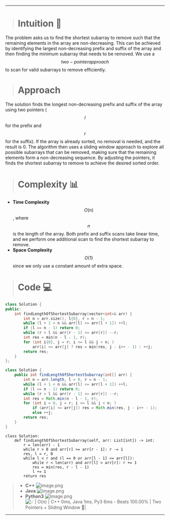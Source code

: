#

---
> # Intuition 🧩
The problem asks us to find the shortest subarray to remove such that the remaining elements in the array are non-decreasing. This can be achieved by identifying the largest non-decreasing prefix and suffix of the array and then finding the minimum subarray that needs to be removed. We use a $$two-pointer approach$$ to scan for valid subarrays to remove efficiently.

> # Approach
The solution finds the longest non-decreasing prefix and suffix of the array using two pointers ($$l$$ for the prefix and $$r$$ for the suffix). If the array is already sorted, no removal is needed, and the result is 0. The algorithm then uses a sliding window approach to explore all possible subarrays that can be removed, making sure that the remaining elements form a non-decreasing sequence. By adjusting the pointers, it finds the shortest subarray to remove to achieve the desired sorted order.

> # Complexity 📊
- **Time Complexity** $$O(n)$$, where $$n$$ is the length of the array. Both prefix and suffix scans take linear time, and we perform one additional scan to find the shortest subarray to remove.
- **Space Complexity** $$O(1)$$ since we only use a constant amount of extra space.

> # Code 💻

```cpp []
class Solution {
public:
    int findLengthOfShortestSubarray(vector<int>& arr) {
        int n = arr.size(), l{0}, r = n - 1;
        while (l + 1 < n && arr[l] <= arr[l + 1]) ++l;
        if (l == n - 1) return 0;
        while (r > l && arr[r - 1] <= arr[r]) --r;
        int res = min(n - l - 1, r);
        for (int i{0}, j = r; i <= l && j < n; ) 
            arr[i] <= arr[j] ? res = min(res, j - i++ - 1) : ++j;
        return res;
    }
};
```
```Java []
class Solution {
    public int findLengthOfShortestSubarray(int[] arr) {
        int n = arr.length, l = 0, r = n - 1;
        while (l + 1 < n && arr[l] <= arr[l + 1]) ++l;
        if (l == n - 1) return 0;
        while (r > l && arr[r - 1] <= arr[r]) --r;
        int res = Math.min(n - l - 1, r);
        for (int i = 0, j = r; i <= l && j < n; ) 
            if (arr[i] <= arr[j]) res = Math.min(res, j - i++ - 1);
            else ++j;
        return res;
    }
}
```
```Python3 []
class Solution:
    def findLengthOfShortestSubarray(self, arr: List[int]) -> int:
        r = len(arr) - 1
        while r > 0 and arr[r] >= arr[r - 1]: r -= 1
        res, l = r, 0
        while l < r and (l == 0 or arr[l - 1] <= arr[l]):
            while r < len(arr) and arr[l] > arr[r]: r += 1
            res = min(res, r - l - 1)
            l += 1
        return res

```

> - **C++**
> ![image.png](https://assets.leetcode.com/users/images/639d61ac-c4e2-46cd-82db-e00a62e3b68e_1731631079.6325257.png)
> - **Java**
> ![image.png](https://assets.leetcode.com/users/images/f67f7ca3-67b9-4970-b06d-49150a0d8cf7_1731631065.9470758.png)
> - **Python3**
> ![image.png](https://assets.leetcode.com/users/images/134d4d05-1257-45e4-a41d-ab05b21b93c6_1731631057.960208.png)
![💡 | O(n) | C++ 0ms, Java 1ms, Py3 6ms - Beats 100.00% | Two Pointers + Sliding Window 🧠|](https://leetcode.com/problems/shortest-subarray-to-be-removed-to-make-array-sorted/solutions/6046078/o-n-c-0ms-java-1ms-py3-6ms-beats-100-00-two-pointers-sliding-window)

---